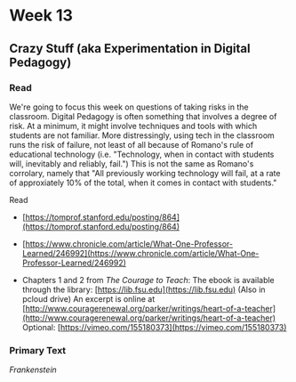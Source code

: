 # Week 13
## Crazy Stuff (aka Experimentation in Digital Pedagogy)

### Read
We're going to focus this week on questions of taking risks in the classroom. Digital Pedagogy is often something that involves a degree of risk. At a minimum, it might involve techniques and tools with which students are not familiar. More distressingly, using tech in the classroom runs the risk of failure, not least of all because of Romano's rule of educational technology (i.e. "Technology, when in contact with students will, inevitably and reliably, fail.") This is not the same as Romano's corrolary, namely that "All previously working technology will fail, at a rate of approxiately 10% of the total, when it comes in contact with students."

Read 
- [https://tomprof.stanford.edu/posting/864](https://tomprof.stanford.edu/posting/864)

- [https://www.chronicle.com/article/What-One-Professor-Learned/246992](https://www.chronicle.com/article/What-One-Professor-Learned/246992)

- Chapters 1 and 2 from _The Courage to Teach_: The ebook is available through the library: [https://lib.fsu.edu](https://lib.fsu.edu) 
(Also in pcloud drive)
An excerpt is online at [http://www.couragerenewal.org/parker/writings/heart-of-a-teacher](http://www.couragerenewal.org/parker/writings/heart-of-a-teacher)
Optional: [https://vimeo.com/155180373](https://vimeo.com/155180373)


### Primary Text
*Frankenstein*
